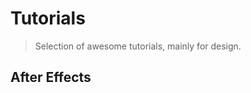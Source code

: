 # Tutorials

> Selection of awesome tutorials, mainly for design.

## After Effects


<!--stackedit_data:
eyJoaXN0b3J5IjpbLTE1MjU5ODI1OF19
-->